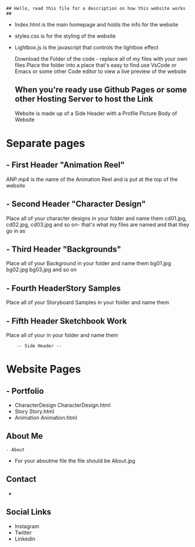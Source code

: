    ## Hello, read this file for a description on how this website works ## 

- Index.html is the main homepage and holds the info for the website
- styles.css is for the styling of the website
- Lightbox.js is the javascript that controls the lightbox effect

	Download the Folder of the code - replace all of my files with your own files 
	Place the folder into a place that's easy to find 
	use VsCode or Emacs or some other Code editor to view a live preview of the website
	
	##  When you're ready use Github Pages or some other Hosting Server to host the Link 

	Website is made up of a Side Header with a Profile Picture
		Body of Website

# Separate pages 

## - First Header  "Animation Reel"
ANP.mp4 is the name of the Animation Reel and is put at the top of the website
## - Second Header "Character Design"
Place all of your character designs in your folder and name them 
cd01.jpg, cd02.jpg, cd03.jpg and so on- that's what my files are named and that they go in as
## - Third Header "Backgrounds"
Place all of your Background in your folder and name them 
bg01.jpg bg02.jpg bg03.jpg and so on
## - Fourth HeaderStory Samples
Place all of your Storyboard Samples in your folder and name them 
## - Fifth Header Sketchbook Work
Place all of your in your folder and name them 
		
		-- Side Header --

#  Website Pages
## - Portfolio
   - CharacterDesign
   CharacterDesign.html
   - Story
   Story.html
   - Animation
   Animation.html
## About Me
	- About
* For your aboutme file the file should be About.jpg
## Contact 
 - 
## Social Links 
 - Instagram
 - Twitter
 - Linkedin
 
